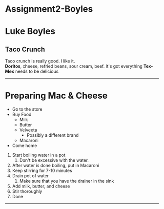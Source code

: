 # Assignment2-Boyles
# Luke Boyles
## Taco Crunch 
Taco crunch is really good. I like it. <br>
**Doritos**, cheese, refried beans, sour cream, beef. 
It's got everything **Tex-Mex** needs to be delicious.


---
# Preparing Mac & Cheese
* Go to the store
* Buy Food
    * Milk
    * Butter
    * Velveeta
        * Possibly a different brand
    * Macaroni
* Come home
1. Start boiling water in a pot
    1. Don't be excessive with the water.
2. After water is done boiling, put in Macaroni
3. Keep stirring for 7-10 minutes
4. Drain pot of water
    1. Make sure that you have the drainer in the sink
5. Add milk, butter, and cheese
6. Stir thoroughly 
7. Done

---

